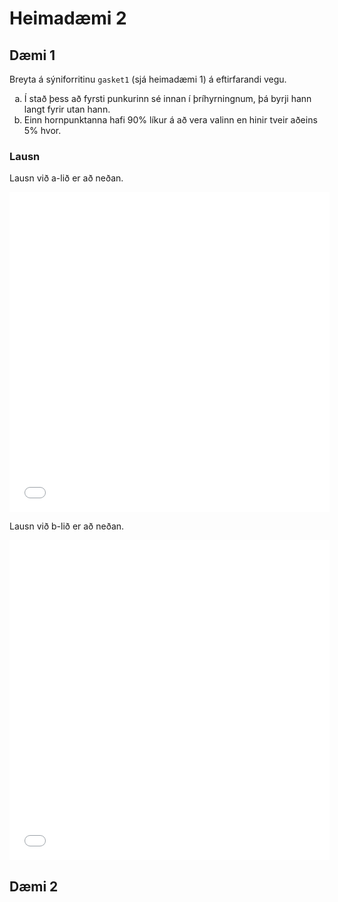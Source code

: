 # Heimadæmi 2

## Dæmi 1
Breyta á sýniforritinu `gasket1` (sjá heimadæmi 1)
á eftirfarandi vegu.

<ol type="a">
  <li>Í stað þess að fyrsti punkurinn sé innan í þríhyrningnum, 
  þá byrji hann langt fyrir utan hann.</li>

  <li>Einn hornpunktanna hafi 90% líkur á að vera valinn en hinir tveir aðeins 5% hvor.</li>
</ol>

### Lausn
Lausn við a-lið er að neðan.

<div><embed type="text/html" src="js/h2d1a.html" width=512 height=512></div>

Lausn við b-lið er að neðan.

<div><embed type="text/html" src="js/h2d1b.html" width=512 height=512></div>

## Dæmi 2
